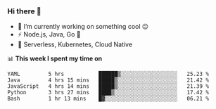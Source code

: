 ### Hi there 👋

<!--
**nodejh/nodejh** is a ✨ _special_ ✨ repository because its `README.md` (this file) appears on your GitHub profile.

Here are some ideas to get you started:

- 🔭 I’m currently working on ...
- 🌱 I’m currently learning ...
- 👯 I’m looking to collaborate on ...
- 🤔 I’m looking for help with ...
- 💬 Ask me about ...
- 📫 How to reach me: ...
- 😄 Pronouns: ...
- ⚡ Fun fact: ...
-->

- 🔭 I’m currently working on something cool :wink:
- ⚡ Node.js, Java, Go :thought_balloon:
- 🤖 Serverless, Kubernetes, Cloud Native

📊 **This week I spent my time on**

<!--START_SECTION:waka-->
```text
YAML         5 hrs           ██████▒░░░░░░░░░░░░░░░░░░   25.23 % 
Java         4 hrs 15 mins   █████▒░░░░░░░░░░░░░░░░░░░   21.42 % 
JavaScript   4 hrs 14 mins   █████▒░░░░░░░░░░░░░░░░░░░   21.39 % 
Python       3 hrs 27 mins   ████▒░░░░░░░░░░░░░░░░░░░░   17.42 % 
Bash         1 hr 13 mins    █▓░░░░░░░░░░░░░░░░░░░░░░░   06.21 % 
```
<!--END_SECTION:waka-->


<!--
:traffic_light: **Visitors**

![visitors](https://visitor-badge.glitch.me/badge?page_id=nodejh.nodejh)
-->
